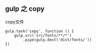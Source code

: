

## gulp 之 copy

copy文件

```
gulp.task('copy', function () {
    gulp.src('src/fonts/**/*')
        .pipe(gulp.dest('dist/fonts/'))
})
```








